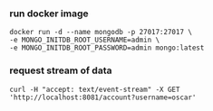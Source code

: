 
### run docker image
```shell
docker run -d --name mongodb -p 27017:27017 \
-e MONGO_INITDB_ROOT_USERNAME=admin \
-e MONGO_INITDB_ROOT_PASSWORD=admin mongo:latest
```


### request stream of data 
``` shell
curl -H "accept: text/event-stream" -X GET 'http://localhost:8081/account?username=oscar'
```
